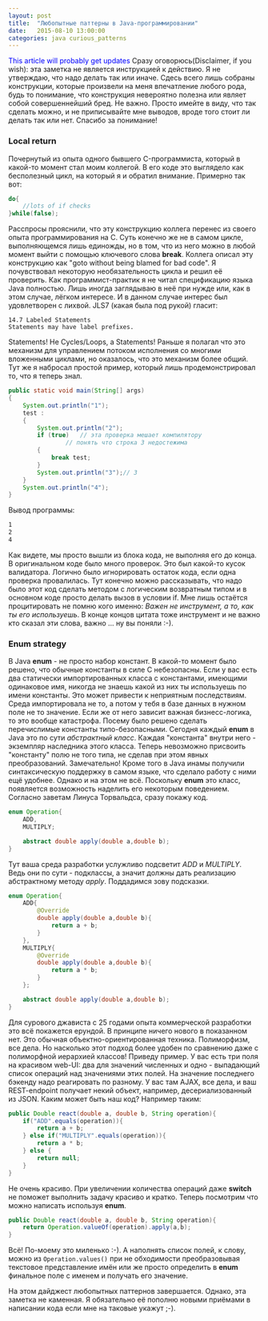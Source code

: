 ```yaml
---
layout: post
title:  "Любопытные паттерны в Java-программировании"
date:   2015-08-10 13:00:00
categories: java curious_patterns
---
```

<font color="blue">This article will probably get updates</font>
Сразу оговорюсь(Disclaimer, if you wish): эта заметка не является инструкцией к действию. Я не утверждаю, что надо делать так или иначе. Сдесь всего лишь собраны конструкции, которые произвели на меня впечатление любого рода, будь то понимание, что конструкция невероятно полезна или являет собой совершеннейший бред. Не важно. Просто имейте в виду, что так сделать можно, и не приписывайте мне выводов, вроде того стоит ли делать так или нет. Спасибо за понимание!


### Local return

Почернутый из опыта одного бывшего C-программиста, который в какой-то момент стал моим коллегой.
В его коде это выглядело как бесполезный цикл, на который я и обратил внимание. Примерно так вот:


```java
do{
	//lots of if checks
}while(false);
```

Расспросы прояснили, что эту конструкцию коллега перенес из своего опыта программирования на C. Суть конечно же не в самом цикле, выполняющемся лишь единожды, но в том, что из него можно в любой момент выйти с помощью ключевого слова **break**. Коллега описал эту конструкцию как "goto without being blamed for bad code". Я почувствовал некоторую необязательность цикла и решил её проверить. Как программист-практик я не читал спецификацию языка Java полностью. Лишь иногда заглядываю в неё при нужде или, как в этом случае, лёгком интересе. И в данном случае интерес был удовлетворен с лихвой. JLS7 (какая была под рукой) гласит:
    
	14.7 Labeled Statements
    Statements may have label prefixes.

Statements! Не Cycles/Loops, а  Statements! Раньше я полагал что это механизм для управлением потоком исполнения со многими вложенными циклами, но оказалось, что это механизм более общий. Тут же я набросал простой пример, который лишь продемонстрировал то, что я теперь знал.

```java
public static void main(String[] args)
{
	System.out.println("1");
	test :
	{
		System.out.println("2");
		if (true)	// эта проверка мешает компилятору 
				// понять что строка 3 недостежима
		{
			break test;
		}
		System.out.println("3");// 3
	}
	System.out.println("4");
}
```

Вывод программы:

```bat
1
2
4
```

Как видете, мы просто вышли из блока кода, не выполняя его до конца. В оригинальном коде было много проверок. Это был какой-то кусок валидатора. Логично было игнорировать остаток кода, если одна проверка провалилась. Тут конечно можно рассказывать, что надо было этот код сделать методом с логическим возвратным типом и в основном коде просто делать вызов в условии if. Мне лишь остаётся процитировать не помню кого именно: *Важен не инструмент, а то, как ты его используешь*. В конце концов цитата тоже инструмент и не важно кто сказал эти слова, важно ... ну вы поняли :-).

### Enum strategy

В Java **enum** - не просто набор констант. В какой-то момент было решено, что обычные константы в силе C небезопасны. Если у вас есть два статически импортированных класса с константами, имеющими одинаковое имя, никогда не знаешь какой из них ты используешь по имени константы. Это может привести к неприятным последствиям. Среда импортировала не то, а потом у тебя в базе данных в нужном поле не то значение. Если же от него зависит важная бизнесс-логика, то это вообще катастрофа. Посему было решено сделать перечислимые константы типо-безопасными. Сегодня каждый **enum** в Java это по сути *абстрактный класс*. Каждая "константа" внутри него - экземпляр наследника этого класса. Теперь невозможно присвоить "константу" полю не того типа, не сделав при этом явных преобразований. Замечательно! Кроме того в Java инамы получили синтаксическую поддержку в самом языке, что сделало работу с ними ещё удобнее. Однако и на этом не всё. Поскольку **enum** это класс, появляется возможность наделить его некоторым поведением. Согласно заветам Линуса Торвальдса, сразу покажу код.

```java
enum Operation{
    ADD,
    MULTIPLY;

    abstract double apply(double a,double b);
}
```

Тут ваша среда разработки услужливо подсветит *ADD* и *MULTIPLY*. Ведь они по сути - подклассы, а значит должны дать реализацию абстрактному методу *apply*. Поддадимся зову подсказки.

```java
enum Operation{
    ADD{
    	@Override
    	double apply(double a,double b){
    		return a + b;
    	}
    },
    MULTIPLY{
    	@Override
    	double apply(double a,double b){
    		return a * b;
    	}
    };

    abstract double apply(double a,double b);
}
```

Для сурового джависта с 25 годами опыта коммерческой разработки это всё покажется ерундой. В принципе ничего нового в показанном нет. Это обычная объектно-ориентированная техника. Полиморфизм, все дела. Но насколько этот подход более удобен по сравнению даже с полиморфной иерархией классов! Приведу пример. У вас есть три поля на красивом web-UI: два для значений численных и одно - выпадающий список операций над значениями этих полей. На значение последнего бэкенду надо реагировать по разному. У вас там AJAX, все дела, и ваш REST-endpoint получает некий объект, например, десериализованный из JSON. Каким может быть наш код? Например таким:


```java
public Double react(double a, double b, String operation){
	if("ADD".equals(operation)){
		return a + b;
	} else if("MULTIPLY".equals(operation)){
		return a * b;
	} else {
		return null;
	}
}
```

Не очень красиво. При увеличении количества операций даже **switch** не поможет выполнить задачу красиво и кратко. Теперь посмотрим что можно написать используя **enum**.

```java
public Double react(double a, double b, String operation){
	return Operation.valueOf(operation).apply(a,b);
}
```

Всё! По-моему это миленько :-). А наполнять список полей, к слову, можно из `Operation.values()` при не обходимости преобразовывая текстовое представление имён или же просто определить в **enum** финальное поле с именем и получать его значение.

На этом дайджест любопытных паттернов завершается. Однако, эта заметка не каменная. Я обязательно её пополню новыми приёмами в написании кода если мне на таковые укажут ;-).
